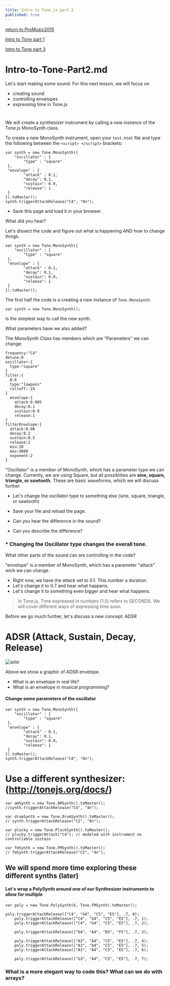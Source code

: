 ```yaml
---
title: Intro to Tone.js part 2
published: true
---
```



[return to ProMusic2015](ProMusic2015)

[Intro to Tone part 1](Intro-to-Tone-Part1)

[Intro to Tone part 3](Intro-to-Tone-Part3)

# Intro-to-Tone-Part2.md
Let's start making some sound. For this next lesson, we will focus on
- creating sound
- controlling envelopes
- expressing time in Tone.js

#  

We will create a synthesizer instrument by calling a new *instance* of the Tone.js MonoSynth class.

To create a new MonoSynth instrument, open your `test.html` file and type the following between the `<script> </script>` brackets:

    var synth = new Tone.MonoSynth({
        "oscillator" : {
            "type" : "square"
     },
     "envelope" : {
            "attack" : 0.1,
            "decay": 0.1,
            "sustain": 0.9,
            "release": 1
     }
    }).toMaster();
    synth.triggerAttackRelease("C4", "8n");

- Save this page and load it in your browser.

What did you hear?


Let's dissect the code and figure out what is happening AND how to change things.

    var synth = new Tone.MonoSynth({
        "oscillator" : {
            "type" : "square"
     },
     "envelope" : {
            "attack" : 0.1,
            "decay": 0.1,
            "sustain": 0.9,
            "release": 1
     }
    }).toMaster();

The first half the code is a creating a new instance of ```Tone.MonoSynth```.

    var synth = new Tone.MonoSynth();


is the simplest way to call the new synth.

What parameters have we also added?

The MonoSynth *Class* has members which are "Parameters" we can change:

    frequency:"C4"
    detune:0
    oscillator:{
      type:"square"
    }
    filter:{
      Q:6
      type:"lowpass"
      rolloff:-24
    }
      envelope:{
        attack:0.005
        decay:0.1
        sustain:0.9
        release:1
    }
    filterEnvelope:{
      attack:0.06
      decay:0.2
      sustain:0.5
      release:2
      min:20
      max:4000
      exponent:2
    }

"Oscillator" is a member of MonoSynth, which has a parameter type we can change. Currently, we are using Square, but all possiblities are **sine, square, triangle, or sawtooth.** These are basic waveforms, which we will discuss further.

- Let's change the oscillator type to something else (sine, square, triangle, or sawtooth)
- Save your file and reload the page.

- Can you hear the difference in the sound?
- Can you describe the difference?


### \* Changing the Oscillator type changes the overall tone.

What other parts of the sound can are controlling in the code?

"envelope" is a member of MonoSynth, which has a parameter "attack" wich we can change.

- Right now, we have the attack set to 0.1. This number a duration.
- Let's change it to 0.7 and hear what happens.
- Let's change it to something even bigger and hear what happens.

> In Tone.js, Time expressed in numbers (1.5) refers to SECONDS. We will cover different ways of expressing time soon.

Before we go much further, let's discuss a new concept: ADSR

# ADSR (Attack, Sustain, Decay, Release)

![adsr](https://upload.wikimedia.org/wikipedia/commons/e/ea/ADSR_parameter.svg "adsr_image")

Above we show a graphic of ADSR envelope.
- What is an envelope in real life?
- What is an envelope in musical programming?

#### Change some parameters of the oscillator


    var synth = new Tone.MonoSynth({
        "oscillator" : {
            "type" : "square"
     },
     "envelope" : {
            "attack" : 0.1,
            "decay": 0.1,
            "sustain": 0.9,
            "release": 1
     }
    }).toMaster();
    synth.triggerAttackRelease("C4", "8n");

# Use a different synthesizer: (http://tonejs.org/docs/)

    var amSynth = new Tone.AMSynth().toMaster();
    //synth.triggerAttackRelease("C4", "4n");
    
    var drumSynth = new Tone.DrumSynth().toMaster();
    // synth.triggerAttackRelease("C2", "8n");
    
    var plucky = new Tone.PluckSynth().toMaster();
    // plucky.triggerAttack("C4"); // modeled with instrument no controllable sustain
    
    var fmSynth = new Tone.FMSynth().toMaster();
    // fmSynth.triggerAttackRelease("C5", "4n");


## We will spend more time exploring these different synths (later)

#### Let's wrap a PolySynth around one of our Synthesizer instruments to allow for multiple


    var poly = new Tone.PolySynth(6, Tone.FMSynth).toMaster();

    poly.triggerAttackRelease(["C4", "G4", "C5", "E5"], .7, 0);
		poly.triggerAttackRelease(["C4", "G4", "C5", "E5"], .7, 1);
		poly.triggerAttackRelease(["C4", "G4", "C5", "E5"], .7, 2);

		poly.triggerAttackRelease(["D4", "A4", "D5", "F5"], .7, 3);

		poly.triggerAttackRelease(["A3", "A4", "C5", "E5"], .7, 4);
		poly.triggerAttackRelease(["A3", "A4", "C5", "E5"], .7, 5);
		poly.triggerAttackRelease(["A3", "A4", "C5", "E5"], .7, 6);

		poly.triggerAttackRelease(["G3", "A4", "C5", "E5"], .7, 7);



### What is a more elegant way to code this? What can we do with arrays?
